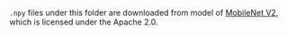 `.npy` files under this folder are downloaded from model of [MobileNet V2](https://github.com/onnx/models/tree/master/vision/classification/mobilenet),
which is licensed under the Apache 2.0.